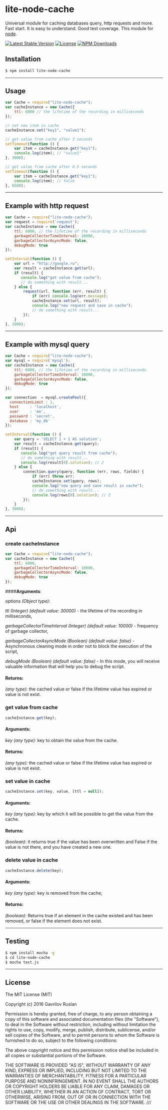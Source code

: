 # **lite-node-cache**
Universal module for caching databases query, http requests and more. Fast start. It is easy to understand. Good test coverage.
This module for [node](http://nodejs.org).

[![Latest Stable Version](https://img.shields.io/npm/v/lite-node-cache.svg)](https://www.npmjs.com/package/lite-node-cache)
[![License](https://img.shields.io/npm/l/lite-node-cache.svg)](https://www.npmjs.com/package/lite-node-cache)
[![NPM Downloads](https://img.shields.io/npm/dt/lite-node-cache.svg)](https://www.npmjs.com/package/lite-node-cache)

## **Installation**

```bash
$ npm install lite-node-cache
```
----------
## **Usage**

```js
var Cache = require("lite-node-cache");
var cacheInstance = new Cache({
    ttl: 6000 // the lifetime of the recording in milliseconds
});

// set new item in cache
cacheInstance.set("key1", "value1");

// get value from cache after 3 seconds
setTimeout(function () {
    var item = cacheInstance.get("key1");
    console.log(item); // "value1"
}, 3000);

// get value from cache after 6.5 seconds
setTimeout(function () {
    var item = cacheInstance.get("key1");
    console.log(item); // false
}, 6500);
```
----------
## **Example with http request**

```js
var Cache = require("lite-node-cache");
var request = require('request');
var cacheInstance = new Cache({
    ttl: 6000, // the lifetime of the recording in milliseconds
    garbageCollectorTimeInterval: 10000,
    garbageCollectorAsyncMode: false,
    debugMode: true
});

setInterval(function () {
    var url = "http://google.ru";
    var result = cacheInstance.get(url);
    if (result) {
       console.log("get value from cache");
       // do something with result...
    } else {
        request(url, function (err, result) {
            if (err) console.log(err.message);
            cacheInstance.set(url, result);
            console.log("new request and save in cache");
            // do something with result...
        });
    }
}, 1000);
```
----------
## **Example with mysql query**

```js
var Cache = require("lite-node-cache");
var mysql = require('mysql');
var cacheInstance = new Cache({
    ttl: 6000, // the lifetime of the recording in milliseconds
    garbageCollectorTimeInterval: 10000,
    garbageCollectorAsyncMode: false,
    debugMode: true
});

var connection  = mysql.createPool({
  connectionLimit : 1,
  host     : 'localhost',
  user     : 'me',
  password : 'secret',
  database : 'my_db'
});

setInterval(function () {
    var query = 'SELECT 1 + 1 AS solution';
    var result = cacheInstance.get(query);
    if (result) {
       console.log("get query result from cache");
       // do something with result...
       console.log(result[0].solution); // 2
    } else {
        connection.query(query, function (err, rows, fields) {
            if (err) throw err;
            cacheInstance.set(query, rows);
            console.log("new query and save result in cache");
            // do something with result...
            console.log(rows[0].solution); // 2
        });
    }
}, 3000);
```
----------
## **Api**

### **create cacheInstance**
```js
var Cache = require("lite-node-cache");
var cacheInstance = new Cache({
    ttl: 6000,
    garbageCollectorTimeInterval: 10000,
    garbageCollectorAsyncMode: false,
    debugMode: true
});
```
####**Arguments**:

*options (Object type):*

*ttl (Integer) (default value: 30000)* - the lifetime of the recording in milliseconds,

*garbageCollectorTimeInterval (Integer) (default value: 10000)* - frequency of garbage collector,

*garbageCollectorAsyncMode (Boolean) (default value: false)* - Asynchronous cleaning mode in order not to block the execution of the script,

*debugMode (Boolean) (default value: false)* - In this mode, you will receive valuable information that will help you to debug the script.

#### **Returns**:

*(any type):* the cached value or false if the lifetime value has expired or value is not exist.

### **get value from cache**
```js
cacheInstance.get(key);
```
#### **Arguments**:
*key (any type):* key to obtain the value from the cache.

#### **Returns**:
*(any type):* the cached value or false if the lifetime value has expired or value is not exist.

### **set value in cache**
```js
cacheInstance.set(key, value, [ttl = null]);
```
#### **Arguments**:
*key (any type):* key by which it will be possible to get the value from the cache.

#### **Returns**:
*(boolean):* it returns true if the value has been overwritten and False if the value is not there, and you have created a new one.

### **delete value in cache**
```js
cacheInstance.delete(key);
```
#### **Arguments**:
*key (any type):* key is removed from the cache;

#### **Returns**:
*(boolean):* Returns true if an element in the cache existed and has been removed, or false if the element does not exist.

----------

## **Testing**

```bash
$ npm install mocha -g
$ cd lite-node-cache
$ mocha test.js
```
----------
## **License**

The MIT License (MIT)

Copyright (c) 2016 Gavrilov Ruslan

Permission is hereby granted, free of charge, to any person obtaining a copy of this software and associated documentation files (the "Software"), to deal in the Software without restriction, including without limitation the rights to use, copy, modify, merge, publish, distribute, sublicense, and/or sell copies of the Software, and to permit persons to whom the Software is furnished to do so, subject to the following conditions:

The above copyright notice and this permission notice shall be included in all copies or substantial portions of the Software.

THE SOFTWARE IS PROVIDED "AS IS", WITHOUT WARRANTY OF ANY KIND, EXPRESS OR IMPLIED, INCLUDING BUT NOT LIMITED TO THE WARRANTIES OF MERCHANTABILITY, FITNESS FOR A PARTICULAR PURPOSE AND NONINFRINGEMENT. IN NO EVENT SHALL THE AUTHORS OR COPYRIGHT HOLDERS BE LIABLE FOR ANY CLAIM, DAMAGES OR OTHER LIABILITY, WHETHER IN AN ACTION OF CONTRACT, TORT OR OTHERWISE, ARISING FROM, OUT OF OR IN CONNECTION WITH THE SOFTWARE OR THE USE OR OTHER DEALINGS IN THE SOFTWARE.
///
